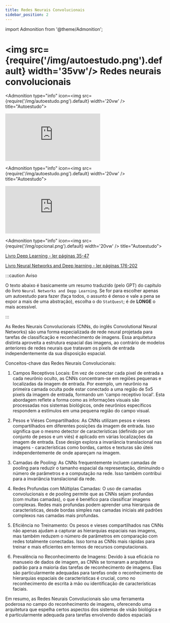 ```yaml
---
title: Redes Neurais Convolucionais
sidebar_position: 2
---
```

import Admonition from '@theme/Admonition';

# <img src={require('/img/autoestudo.png').default} width='35vw'/> Redes neurais convolucionais

<Admonition 
    type="info" 
    icon=<img src={require('/img/autoestudo.png').default} width='20vw' />
    title="Autoestudo">

<div style={{ textAlign: 'center' }}>
    <iframe 
        style={{
            display: 'block',
            margin: 'auto',
            width: '100%',
            height: '50vh',
        }}
        src="https://www.youtube.com/embed/NmLK_WQBxB4" 
        frameborder="0" 
        allowFullScreen>
    </iframe>
</div>

</Admonition>

<Admonition 
    type="info" 
    icon=<img src={require('/img/autoestudo.png').default} width='20vw' />
    title="Autoestudo">

<div style={{ textAlign: 'center' }}>
    <iframe 
        style={{
            display: 'block',
            margin: 'auto',
            width: '100%',
            height: '50vh',
        }}
        src="https://www.youtube.com/embed/HGwBXDKFk9I" 
        frameborder="0" 
        allowFullScreen>
    </iframe>
</div>

</Admonition>

<Admonition 
    type="info" 
    icon=<img src={require('/img/opcional.png').default} width='20vw' />
    title="Autoestudo">

[Livro Deep Learning - ler páginas
35-47](https://integrada.minhabiblioteca.com.br/reader/books/9786589881520/pageid/35)

[Livro Neural Networks and Deep learning - ler páginas
176-202](https://static.latexstudio.net/article/2018/0912/neuralnetworksanddeeplearning.pdf)

</Admonition>

:::caution Aviso

O texto abaixo é basicamente um resumo traduzido (pelo GPT) do capítulo do
livro `Neural Networks and Depp Learning`. Se for para escolher apenas um
autoestudo para fazer (faça todos, o assunto é denso e vale a pena se expor a
mais de uma abstração), escolha o do `StatQuest`; é de **LONGE** o mais
acessível.

:::

As Redes Neurais Convolucionais (CNNs, do inglês Convolutional Neural Networks)
são uma forma especializada de rede neural projetada para tarefas de
classificação e reconhecimento de imagens. Essa arquitetura distinta aproveita
a estrutura espacial das imagens, ao contrário de modelos anteriores de redes
neurais que tratavam os pixels de entrada independentemente da sua disposição
espacial.

Conceitos-chave das Redes Neurais Convolucionais:

1. Campos Receptivos Locais: Em vez de conectar cada pixel de entrada a cada
   neurônio oculto, as CNNs concentram-se em regiões pequenas e localizadas da
   imagem de entrada. Por exemplo, um neurônio na primeira camada oculta pode
   estar conectado a uma região de 5x5 pixels da imagem de entrada, formando um
   'campo receptivo local'. Esta abordagem reflete a forma como as informações
   visuais são processadas nos sistemas biológicos, onde neurônios específicos
   respondem a estímulos em uma pequena região do campo visual.

2. Pesos e Viéses Compartilhados: As CNNs utilizam pesos e vieses
   compartilhados em diferentes posições da imagem de entrada. Isso significa
   que o mesmo detector de características (definido por um conjunto de pesos e
   um viés) é aplicado em várias localizações da imagem de entrada. Esse design
   explora a invariância translacional nas imagens - características como
   bordas, cantos e texturas são úteis independentemente de onde apareçam na
   imagem.

3. Camadas de Pooling: As CNNs frequentemente incluem camadas de pooling para
   reduzir o tamanho espacial da representação, diminuindo o número de
   parâmetros e a computação na rede. Isso também contribui para a invariância
   translacional da rede.

4. Redes Profundas com Múltiplas Camadas: O uso de camadas convolucionais e de
   pooling permite que as CNNs sejam profundas (com muitas camadas), o que é
   benéfico para classificar imagens complexas. Redes mais profundas podem
   aprender uma hierarquia de características, desde bordas simples nas camadas
   iniciais até padrões complexos nas camadas mais profundas.

5. Eficiência no Treinamento: Os pesos e vieses compartilhados nas CNNs não
   apenas ajudam a capturar as hierarquias espaciais nas imagens, mas também
   reduzem o número de parâmetros em comparação com redes totalmente
   conectadas. Isso torna as CNNs mais rápidas para treinar e mais eficientes
   em termos de recursos computacionais.

6. Prevalência no Reconhecimento de Imagens: Devido à sua eficácia no manuseio
   de dados de imagem, as CNNs se tornaram a arquitetura padrão para a maioria
   das tarefas de reconhecimento de imagens. Elas são particularmente adequadas
   para tarefas onde o reconhecimento de hierarquias espaciais de
   características é crucial, como no reconhecimento de escrita à mão ou
   identificação de características faciais.

Em resumo, as Redes Neurais Convolucionais são uma ferramenta poderosa no campo
do reconhecimento de imagens, oferecendo uma arquitetura que espelha certos
aspectos dos sistemas de visão biológica e é particularmente adequada para
tarefas envolvendo dados espaciais
